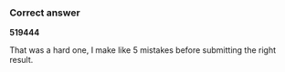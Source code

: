 ### Correct answer

**519444**

That was a hard one, I make like 5 mistakes before submitting the right result.